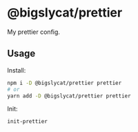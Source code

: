 # @bigslycat/prettier

My prettier config.

## Usage

Install:

```sh
npm i -D @bigslycat/prettier prettier
# or
yarn add -D @bigslycat/prettier prettier
```

Init:

```sh
init-prettier
```
